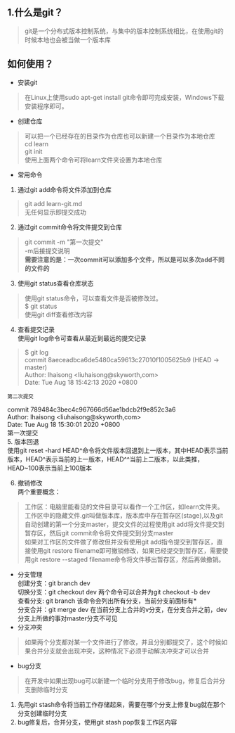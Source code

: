 ## 1.什么是git？
>   git是一个分布式版本控制系统，与集中的版本控制系统相比，在使用git的时候本地也会被当做一个版本库  
  
## 如何使用？  
- 安装git  
> 在Linux上使用sudo apt-get install git命令即可完成安装，Windows下载安装程序即可。  
   
- 创建仓库
> 可以把一个已经存在的目录作为仓库也可以新建一个目录作为本地仓库  
  cd learn  
  git init  
  使用上面两个命令可将learn文件夹设置为本地仓库  
- 常用命令    
1. 通过git add命令将文件添加到仓库  
  > git add learn-git.md  
    无任何显示即提交成功  
2. 通过git commit命令将文件提交到仓库  
  >  git commit -m "第一次提交"  
     -m后接提交说明  
     **需要注意的是：一次commit可以添加多个文件，所以是可以多次add不同的文件的**  
3. 使用git status查看仓库状态  
  >  使用git status命令，可以查看文件是否被修改过。  
     $ git status  
  >  使用git diff查看修改内容  
4. 查看提交记录    
使用git log命令可查看从最近到最远的提交记录  
> $ git log  
 commit 8aeceadbca6de5480ca59613c27010f1005625b9 (HEAD -> master)  
 Author: lhaisong <liuhaisong@skyworth,com>  
 Date:   Tue Aug 18 15:42:13 2020 +0800  
  
    第二次提交  
  
 commit 789484c3bec4c967666d56ae1bdcb2f9e852c3a6  
 Author: lhaisong <liuhaisong@skyworth,com>  
 Date:   Tue Aug 18 15:30:01 2020 +0800  
    第一次提交  
5. 版本回退  
使用git reset -hard HEAD^命令将文件版本回退到上一版本，其中HEAD表示当前版本，HEAD^表示当前的上一版本，HEAD^^当前上二版本，以此类推，HEAD~100表示当前上100版本  
  
6. 撤销修改  
两个重要概念：  
> 工作区：电脑里能看见的文件目录可以看作一个工作区，如learn文件夹。  
  工作区中的隐藏文件.git叫做版本库，版本库中存在暂存区(stage),以及git自动创建的第一个分支master，提交文件的过程使用git add将文件提交到暂存区，然后git commit命令将文件提交到分支master  
  如果对工作区的文件做了修改但并没有使用git add指令提交到暂存区，直接使用git restore filename即可撤销修改，如果已经提交到暂存区，需要使用git restore --staged filename命令将文件移出暂存区，然后再做撤销。  

- 分支管理   
创建分支：git branch dev  
切换分支：git checkout dev 两个命令可以合并为git checkout -b dev  
查看分支: git branch 该命令会列出所有分支，当前分支前面标有*  
分支合并：git merge dev 在当前分支上合并的v分支，在分支合并之前，dev分支上所做的事对master分支不可见  
- 分支冲突  
> 如果两个分支都对某一个文件进行了修改，并且分别都提交了，这个时候如果合并分支就会出现冲突，这种情况下必须手动解决冲突才可以合并  
- bug分支  
> 在开发中如果出现bug可以新建一个临时分支用于修改bug，修复后合并分支删除临时分支  
1. 先用git stash命令将当前工作存储起来，需要在哪个分支上修复bug就在那个分支创建临时分支  
2. bug修复后，合并分支，使用git stash pop恢复工作区内容  



